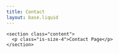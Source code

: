 ```yaml
---
title: Contact
layout: base.liquid
---
```

    <section class="content">
      <p class="is-size-4">Contact Page</p>
    </section>